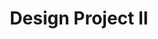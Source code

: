 ---
title: Design Project II
document:
  date: 2015-12-08
  name: "EE320-Project2-Report.docx"
file:
  path: "/documents/2015/12/08/EE320-Project2-Report.docx"
categories:
  sdsu
  ee320
class_id: ee320
---
